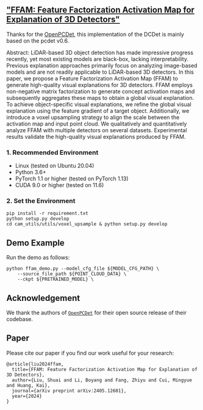 ## ["FFAM: Feature Factorization Activation Map for Explanation of 3D Detectors"](https://arxiv.org/abs/2405.12601)
Thanks for the [OpenPCDet](https://github.com/open-mmlab/OpenPCDet), this implementation of the DCDet is mainly based on the pcdet v0.6.

Abstract: LiDAR-based 3D object detection has made impressive progress recently, yet most existing models are black-box, lacking interpretability. Previous explanation approaches primarily focus on analyzing image-based models and are not readily applicable to LiDAR-based 3D detectors. In this paper, we propose a Feature Factorization Activation Map (FFAM) to generate high-quality visual explanations for 3D detectors. FFAM employs non-negative matrix factorization to generate concept activation maps and subsequently aggregates these maps to obtain a global visual explanation. To achieve object-specific visual explanations, we refine the global visual explanation using the feature gradient of a target object. Additionally, we introduce a voxel upsampling strategy to align the scale between the activation map and input point cloud. We qualitatively and quantitatively analyze FFAM with multiple detectors on several datasets. Experimental results validate the high-quality visual explanations produced by FFAM.

### 1. Recommended Environment

- Linux (tested on Ubuntu 20.04)
- Python 3.6+
- PyTorch 1.1 or higher (tested on PyTorch 1.13)
- CUDA 9.0 or higher (tested on 11.6)

### 2. Set the Environment

```shell
pip install -r requirement.txt
python setup.py develop
cd cam_utils/utils/voxel_upsample & python setup.py develop

```

## Demo Example

Run the demo as follows:
```shell
python ffam_demo.py --model_cfg_file ${MODEL_CFG_PATH} \
    --source_file_path ${POINT_CLOUD_DATA} \
    --ckpt ${PRETRAINED_MODEL} \
```

## Acknowledgement
We thank the authors of [`OpenPCDet`](https://github.com/open-mmlab/OpenPCDet) for their open source release of their codebase.

## Paper

Please cite our paper if you find our work useful for your research:

```
@article{liu2024ffam,
  title={FFAM: Feature Factorization Activation Map for Explanation of 3D Detectors}, 
  author={Liu, Shuai and Li, Boyang and Fang, Zhiyu and Cui, Mingyue and Huang, Kai},
  journal={arXiv preprint arXiv:2405.12601},
  year={2024}
}
```
